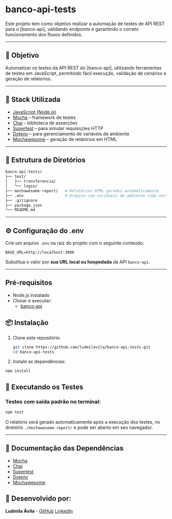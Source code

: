 # banco-api-tests

Este projeto tem como objetivo realizar a automação de testes de API REST para o [banco-api], validando endpoints e garantindo o correto funcionamento dos fluxos definidos.

---

## 📌 Objetivo

Automatizar os testes da API REST do [banco-api], utilizando ferramentas de testes em JavaScript, permitindo fácil execução, validação de cenários e geração de relatórios.

---

## 🚀 Stack Utilizada

- [JavaScript (Node.js)](https://nodejs.org/)
- [Mocha](https://mochajs.org/) – framework de testes
- [Chai](https://www.chaijs.com/) – biblioteca de asserções
- [Supertest](https://github.com/visionmedia/supertest) – para simular requisições HTTP
- [Dotenv](https://github.com/motdotla/dotenv) – para gerenciamento de variáveis de ambiente
- [Mochawesome](https://github.com/adamgruber/mochawesome) – geração de relatórios em HTML

---

## 📁 Estrutura de Diretórios

```bash
banco-api-tests/
├── test/
│   ├── transferencia/
│   └── login/
├── mochawesome-report/   # Relatórios HTML gerados automaticamente
├── .env                  # Arquivo com variáveis de ambiente (não versionado)
├── .gitignore
├── package.json
└── README.md
```

---

## ⚙️ Configuração do .env

Crie um arquivo `.env` na raiz do projeto com o seguinte conteúdo:

```env
BASE_URL=http://localhost:3000
```

Substitua o valor por **sua URL local ou hospedada** da API `banco-api`.

---

## Pré-requisitos

- Node.js instalado
- Clonar e executar:
  - [banco-api](https://github.com/juliodelimas/banco-api)


## 📦 Instalação

1. Clone este repositório:
   ```sh
   git clone https://github.com/ludmilavila/banco-api-tests.git
   cd banco-api-tests
   ```
   
2. Instale as dependências:

```bash
npm install
```


## 🧪 Executando os Testes

### Testes com saída padrão no terminal:

```bash
npm test
```

O relatório será gerado automaticamente após a execução dos testes, no diretório `./mochawesome-report/` e pode ser aberto em seu navegador.

---

## 📄 Documentação das Dependências

- [Mocha](https://mochajs.org/)
- [Chai](https://www.chaijs.com/)
- [Supertest](https://github.com/visionmedia/supertest)
- [Dotenv](https://github.com/motdotla/dotenv)
- [Mochawesome](https://github.com/adamgruber/mochawesome)


## 🌸 Desenvolvido por:

**Ludmila Ávila** - [GitHub](https://github.com/ludmilavila)
[LinkedIn](https://www.linkedin.com/in/ludmilaavilamendes)
